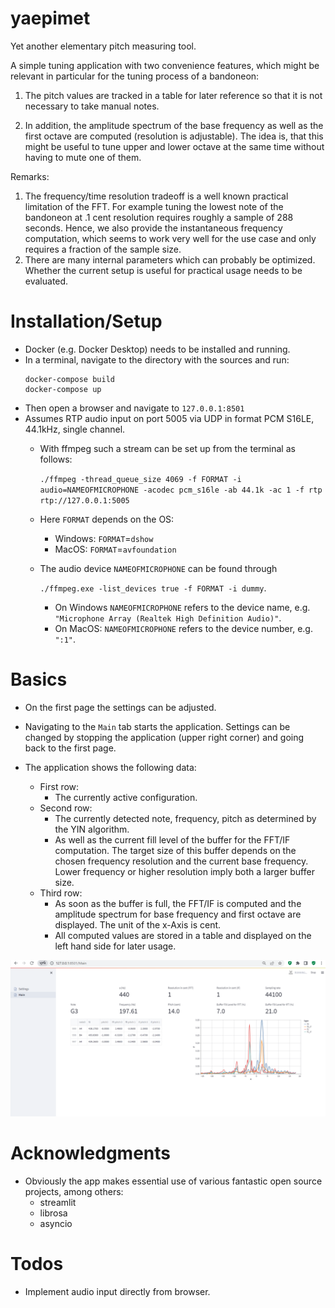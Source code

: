 # yaepimet
Yet another elementary pitch measuring tool.

A simple tuning application with two  convenience features, which might be relevant in particular
for the tuning process of a bandoneon:
1) The pitch values are tracked in a table for later reference so that it is not necessary to take manual notes.

2) In addition, the amplitude spectrum of the base frequency as well as the first
   octave are computed (resolution is adjustable). The idea is, that this might be useful to tune upper and lower octave at
   the same time without having to mute one of them.

Remarks:
1) The frequency/time resolution tradeoff is a well known practical limitation of the FFT.
   For example tuning the lowest note of the bandoneon at .1 cent resolution requires roughly 
   a sample of 288 seconds. Hence, we also provide the instantaneous frequency computation, which seems to work very well
   for the use case and only requires a fraction of the sample size.
2) There are many internal parameters which can probably be optimized. Whether the current setup is useful for
   practical usage needs to be evaluated.

# Installation/Setup

- Docker (e.g. Docker Desktop) needs to be installed and running.
- In a terminal, navigate to the directory with the sources and run:
  ````
  docker-compose build
  docker-compose up
  ````
- Then open a browser and navigate to ``127.0.0.1:8501``
- Assumes RTP audio input on port 5005 via UDP in format PCM S16LE, 44.1kHz, single channel.
  - With ffmpeg such a stream can be set up from the terminal as follows:
   
    ``./ffmpeg -thread_queue_size 4069 -f FORMAT -i audio=NAMEOFMICROPHONE -acodec pcm_s16le -ab 44.1k -ac 1 -f rtp rtp://127.0.0.1:5005`` 
  - Here ``FORMAT`` depends on the OS: 
    - Windows: ``FORMAT``=``dshow``
    - MacOS: ``FORMAT``=``avfoundation``
  - The audio device ``NAMEOFMICROPHONE`` can be found through
    
    ``./ffmpeg.exe -list_devices true -f FORMAT -i dummy``.
  
    - On Windows ``NAMEOFMICROPHONE`` refers to the device name, e.g. ``"Microphone Array (Realtek High Definition Audio)"``.
    - On MacOS: ``NAMEOFMICROPHONE`` refers to the device number, e.g. ``":1"``.
         
# Basics
- On the first page the settings can be adjusted.
- Navigating to the `Main` tab starts the application. Settings can be changed by stopping the application (upper right corner)
  and going back to the first page.

- The application shows the following data:
  - First row:
    - The currently active configuration.
  - Second row:
    - The currently detected note, frequency, pitch as determined by the YIN algorithm.
    - As well as the current fill level of the buffer for the FFT/IF computation.
      The target size of this buffer depends on the chosen frequency resolution and the current base frequency.
      Lower frequency or higher resolution imply both a larger buffer size.
  - Third row:
    - As soon as the buffer is full, the FFT/IF is computed and the amplitude spectrum for base frequency and first octave are displayed. The unit of the x-Axis is cent.
    - All computed values are stored in a table and displayed on the left hand side for later usage.


![Alt text](./screenshot.PNG "Example")

# Acknowledgments
- Obviously the app makes essential use of various fantastic open source projects, among others:
  - streamlit
  - librosa
  - asyncio

# Todos
- Implement audio input directly from browser.

